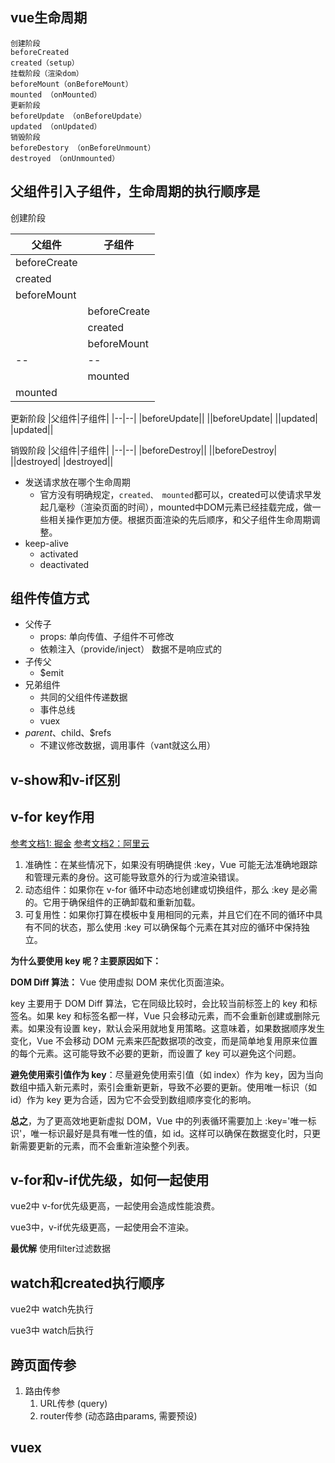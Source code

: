 <script>
import lifeCycle from './demo/lifeCycle.vue'
import watchC from './demo/watchC.vue'

export default {
  components: {
    lifeCycle,
    watchC
  },
}
</script>
<lifeCycle />
<watchC />

## vue生命周期
```
创建阶段
beforeCreated
created（setup）
挂载阶段（渲染dom）
beforeMount（onBeforeMount）
mounted （onMounted）
更新阶段
beforeUpdate （onBeforeUpdate）
updated （onUpdated）
销毁阶段
beforeDestory （onBeforeUnmount）
destroyed （onUnmounted）
```

## 父组件引入子组件，生命周期的执行顺序是
  
  创建阶段

  |父组件|子组件|
  |--|--|
  |beforeCreate||
  |created||
  |beforeMount||
  ||beforeCreate|
  ||created|
  ||beforeMount|
  |--|--|
  ||mounted|
  |mounted||

  更新阶段
  |父组件|子组件|
  |--|--|
  |beforeUpdate||
  ||beforeUpdate|
  ||updated|
  |updated||

  销毁阶段
  |父组件|子组件|
  |--|--|
  |beforeDestroy||
  ||beforeDestroy|
  ||destroyed|
  |destroyed||

- 发送请求放在哪个生命周期
  - 官方没有明确规定，`created、 mounted`都可以，created可以使请求早发起几毫秒（渲染页面的时间），mounted中DOM元素已经挂载完成，做一些相关操作更加方便。根据页面渲染的先后顺序，和父子组件生命周期调整。
- keep-alive
  - activated
  - deactivated

## 组件传值方式
- 父传子
  - props: 单向传值、子组件不可修改
  - 依赖注入（provide/inject） 数据不是响应式的
- 子传父
  - $emit
- 兄弟组件
  - 共同的父组件传递数据
  - 事件总线
  - vuex
- $parent、$child、$refs
  - 不建议修改数据，调用事件（vant就这么用）


<instruct />

## v-show和v-if区别

## v-for key作用

[参考文档1: 掘金](https://juejin.cn/post/7069004247651581989)
[参考文档2：阿里云](https://developer.aliyun.com/article/1432915)

1. 准确性：在某些情况下，如果没有明确提供 :key，Vue 可能无法准确地跟踪和管理元素的身份。这可能导致意外的行为或渲染错误。
2. 动态组件：如果你在 v-for 循环中动态地创建或切换组件，那么 :key 是必需的。它用于确保组件的正确卸载和重新加载。
3. 可复用性：如果你打算在模板中复用相同的元素，并且它们在不同的循环中具有不同的状态，那么使用 :key 可以确保每个元素在其对应的循环中保持独立。
   
**为什么要使用 key 呢？主要原因如下：**

**DOM Diff 算法：**
Vue 使用虚拟 DOM 来优化页面渲染。

key 主要用于 DOM Diff 算法，它在同级比较时，会比较当前标签上的 key 和标签名。如果 key 和标签名都一样，Vue 只会移动元素，而不会重新创建或删除元素。如果没有设置 key，默认会采用就地复用策略。这意味着，如果数据顺序发生变化，Vue 不会移动 DOM 元素来匹配数据项的改变，而是简单地复用原来位置的每个元素。这可能导致不必要的更新，而设置了 key 可以避免这个问题。

**避免使用索引值作为 key**：尽量避免使用索引值（如 index）作为 key，因为当向数组中插入新元素时，索引会重新更新，导致不必要的更新。使用唯一标识（如 id）作为 key 更为合适，因为它不会受到数组顺序变化的影响。


**总之**，为了更高效地更新虚拟 DOM，Vue 中的列表循环需要加上 :key='唯一标识'，唯一标识最好是具有唯一性的值，如 id。这样可以确保在数据变化时，只更新需要更新的元素，而不会重新渲染整个列表。


## v-for和v-if优先级，如何一起使用
vue2中 v-for优先级更高，一起使用会造成性能浪费。

vue3中，v-if优先级更高，一起使用会不渲染。

**最优解** 使用filter过滤数据

## watch和created执行顺序
vue2中 watch先执行

vue3中 watch后执行

## 跨页面传参
1. 路由传参
   1. URL传参 (query)
   2. router传参 (动态路由params, 需要预设)

## vuex
